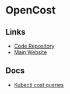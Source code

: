 # OpenCost

## Links

- [Code Repository](https://github.com/opencost/opencost)
- [Main Website](https://opencost.io/)

## Docs

- [Kubectl cost queries](https://opencost.io/docs/kubectl-cost)

<!-- - [](/kubectl/kubectl-cost.md) -->
